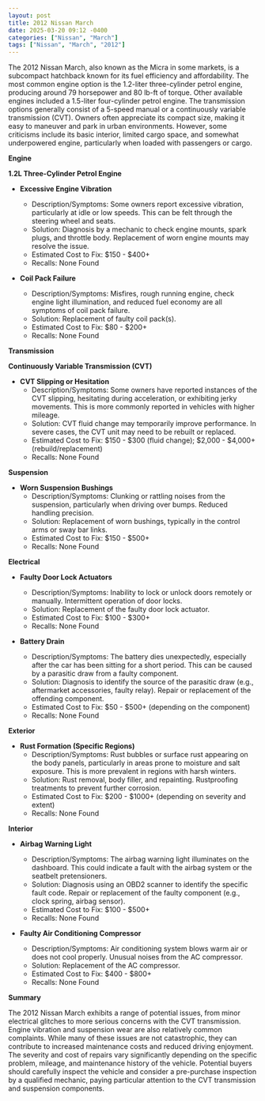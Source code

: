 ```yaml
---
layout: post
title: 2012 Nissan March
date: 2025-03-20 09:12 -0400
categories: ["Nissan", "March"]
tags: ["Nissan", "March", "2012"]
---
```

The 2012 Nissan March, also known as the Micra in some markets, is a subcompact hatchback known for its fuel efficiency and affordability. The most common engine option is the 1.2-liter three-cylinder petrol engine, producing around 79 horsepower and 80 lb-ft of torque. Other available engines included a 1.5-liter four-cylinder petrol engine. The transmission options generally consist of a 5-speed manual or a continuously variable transmission (CVT). Owners often appreciate its compact size, making it easy to maneuver and park in urban environments. However, some criticisms include its basic interior, limited cargo space, and somewhat underpowered engine, particularly when loaded with passengers or cargo.

**Engine**

**1.2L Three-Cylinder Petrol Engine**

* **Excessive Engine Vibration**
    * Description/Symptoms: Some owners report excessive vibration, particularly at idle or low speeds. This can be felt through the steering wheel and seats.
    * Solution: Diagnosis by a mechanic to check engine mounts, spark plugs, and throttle body. Replacement of worn engine mounts may resolve the issue.
    * Estimated Cost to Fix: $150 - $400+
    * Recalls: None Found

* **Coil Pack Failure**
    * Description/Symptoms: Misfires, rough running engine, check engine light illumination, and reduced fuel economy are all symptoms of coil pack failure.
    * Solution: Replacement of faulty coil pack(s).
    * Estimated Cost to Fix: $80 - $200+
    * Recalls: None Found

**Transmission**

**Continuously Variable Transmission (CVT)**

* **CVT Slipping or Hesitation**
    * Description/Symptoms: Some owners have reported instances of the CVT slipping, hesitating during acceleration, or exhibiting jerky movements. This is more commonly reported in vehicles with higher mileage.
    * Solution: CVT fluid change may temporarily improve performance. In severe cases, the CVT unit may need to be rebuilt or replaced.
    * Estimated Cost to Fix: $150 - $300 (fluid change); $2,000 - $4,000+ (rebuild/replacement)
    * Recalls: None Found

**Suspension**

* **Worn Suspension Bushings**
    * Description/Symptoms: Clunking or rattling noises from the suspension, particularly when driving over bumps. Reduced handling precision.
    * Solution: Replacement of worn bushings, typically in the control arms or sway bar links.
    * Estimated Cost to Fix: $150 - $500+
    * Recalls: None Found

**Electrical**

* **Faulty Door Lock Actuators**
    * Description/Symptoms: Inability to lock or unlock doors remotely or manually. Intermittent operation of door locks.
    * Solution: Replacement of the faulty door lock actuator.
    * Estimated Cost to Fix: $100 - $300+
    * Recalls: None Found

* **Battery Drain**
    * Description/Symptoms: The battery dies unexpectedly, especially after the car has been sitting for a short period. This can be caused by a parasitic draw from a faulty component.
    * Solution: Diagnosis to identify the source of the parasitic draw (e.g., aftermarket accessories, faulty relay). Repair or replacement of the offending component.
    * Estimated Cost to Fix: $50 - $500+ (depending on the component)
    * Recalls: None Found

**Exterior**

* **Rust Formation (Specific Regions)**
    * Description/Symptoms: Rust bubbles or surface rust appearing on the body panels, particularly in areas prone to moisture and salt exposure. This is more prevalent in regions with harsh winters.
    * Solution: Rust removal, body filler, and repainting. Rustproofing treatments to prevent further corrosion.
    * Estimated Cost to Fix: $200 - $1000+ (depending on severity and extent)
    * Recalls: None Found

**Interior**

* **Airbag Warning Light**
    * Description/Symptoms: The airbag warning light illuminates on the dashboard. This could indicate a fault with the airbag system or the seatbelt pretensioners.
    * Solution: Diagnosis using an OBD2 scanner to identify the specific fault code. Repair or replacement of the faulty component (e.g., clock spring, airbag sensor).
    * Estimated Cost to Fix: $100 - $500+
    * Recalls: None Found

* **Faulty Air Conditioning Compressor**
    * Description/Symptoms: Air conditioning system blows warm air or does not cool properly. Unusual noises from the AC compressor.
    * Solution: Replacement of the AC compressor.
    * Estimated Cost to Fix: $400 - $800+
    * Recalls: None Found

**Summary**

The 2012 Nissan March exhibits a range of potential issues, from minor electrical glitches to more serious concerns with the CVT transmission. Engine vibration and suspension wear are also relatively common complaints. While many of these issues are not catastrophic, they can contribute to increased maintenance costs and reduced driving enjoyment. The severity and cost of repairs vary significantly depending on the specific problem, mileage, and maintenance history of the vehicle. Potential buyers should carefully inspect the vehicle and consider a pre-purchase inspection by a qualified mechanic, paying particular attention to the CVT transmission and suspension components.

